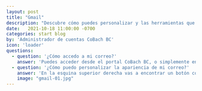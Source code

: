 ```yaml
---
layout: post
title: "Gmail"
description: "Descubre cómo puedes personalizar y las herramientas que tiene Gmail."
date:   2021-10-18 11:00:00 -0700
categories: start blog
by: 'Administrador de cuentas CoBach BC'
icon: 'loader'
questions:
  - question: '¿Cómo accedo a mi correo?'
    answer: 'Puedes acceder desde el portal CoBach BC, o simplemente entrar a <a href="http://mail.google.com/mail?hl=es-419" target="_blank">www.gmail.com</a> e ingresar tu correo CoBach BC y tu contraseña para acceder rápidamente.'
  - question: '¿Cómo puedo personalizar la apariencia de mi correo?'
    answer: 'En la esquina superior derecha vas a encontrar un botón con un dibujo de un engrane. Este engrane abre el menú de configuración, donde verás las opciones de vista para tus correos, así como las opciones de temas de color o imágnees de fondo.'
    image: "gmail-01.jpg"
---
```


